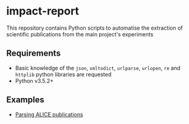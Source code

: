 # impact-report

This repository contains Python scripts to automatise the extraction of scientific publications from the main project's experiments

## Requirements

* Basic knowledge of the `json`, `xmltodict`, `urlparse`, `urlopen`, `re` and `httplib` python libraries are requested
* Python v3.5.2+

## Examples

- [Parsing ALICE publications](libs/ALICE)
